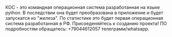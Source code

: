 КОС - это командная операционная система разработанная на языке python. В последствии она будет преобразована в приложение и будет запускатся из "железа".
По статистике это будет первая операционная система разработанная в РФ. Присоеденяйтесь к созданию проекта! ПО подробностям обращатесь: +79044612057 телеграмм/whatsapp.
